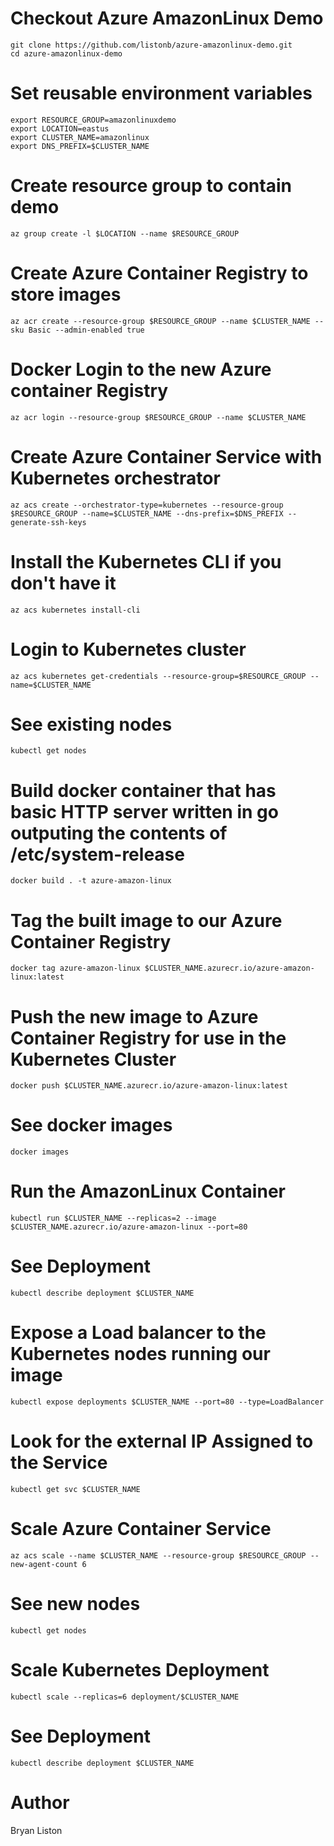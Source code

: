 # Checkout Azure AmazonLinux Demo
```
git clone https://github.com/listonb/azure-amazonlinux-demo.git
cd azure-amazonlinux-demo
```

# Set reusable environment variables
```
export RESOURCE_GROUP=amazonlinuxdemo
export LOCATION=eastus
export CLUSTER_NAME=amazonlinux
export DNS_PREFIX=$CLUSTER_NAME
```

# Create resource group to contain demo
`az group create -l $LOCATION --name $RESOURCE_GROUP`

# Create Azure Container Registry to store images
`az acr create --resource-group $RESOURCE_GROUP --name $CLUSTER_NAME --sku Basic --admin-enabled true`

# Docker Login to the new Azure container Registry
`az acr login --resource-group $RESOURCE_GROUP --name $CLUSTER_NAME`

# Create Azure Container Service with Kubernetes orchestrator
`az acs create --orchestrator-type=kubernetes --resource-group $RESOURCE_GROUP --name=$CLUSTER_NAME --dns-prefix=$DNS_PREFIX --generate-ssh-keys`

# Install the Kubernetes CLI if you don't have it
`az acs kubernetes install-cli`

# Login to Kubernetes cluster
`az acs kubernetes get-credentials --resource-group=$RESOURCE_GROUP --name=$CLUSTER_NAME`

# See existing nodes
`kubectl get nodes`

# Build docker container that has basic HTTP server written in go outputing the contents of /etc/system-release
`docker build . -t azure-amazon-linux`

# Tag the built image to our Azure Container Registry
`docker tag azure-amazon-linux $CLUSTER_NAME.azurecr.io/azure-amazon-linux:latest`

# Push the new image to Azure Container Registry for use in the Kubernetes Cluster
`docker push $CLUSTER_NAME.azurecr.io/azure-amazon-linux:latest`

# See docker images
`docker images`

# Run the AmazonLinux Container
`kubectl run $CLUSTER_NAME --replicas=2 --image $CLUSTER_NAME.azurecr.io/azure-amazon-linux --port=80`

# See Deployment
`kubectl describe deployment $CLUSTER_NAME`

# Expose a Load balancer to the Kubernetes nodes running our image
`kubectl expose deployments $CLUSTER_NAME --port=80 --type=LoadBalancer`

# Look for the external IP Assigned to the Service
`kubectl get svc $CLUSTER_NAME`

# Scale Azure Container Service
`az acs scale --name $CLUSTER_NAME --resource-group $RESOURCE_GROUP --new-agent-count 6`

# See new nodes
`kubectl get nodes`

# Scale Kubernetes Deployment
`kubectl scale --replicas=6 deployment/$CLUSTER_NAME`

# See Deployment
`kubectl describe deployment $CLUSTER_NAME`

# Author
Bryan Liston
